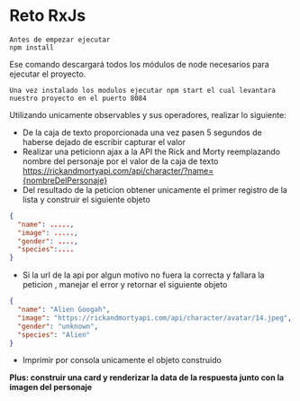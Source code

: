 # Reto RxJs

```
Antes de empezar ejecutar
npm install
```
Ese comando descargará todos los módulos de node necesarios para ejecutar el proyecto.
```
Una vez instalado los modulos ejecutar npm start el cual levantara nuestro proyecto en el puerto 8084
```


Utilizando unicamente observables y sus operadores, realizar lo siguiente:

* De la caja de texto proporcionada una vez pasen 5 segundos de haberse dejado de escribir capturar el valor
* Realizar una peticionn ajax a la API the Rick and Morty reemplazando  nombre del personaje por el valor de la caja de texto https://rickandmortyapi.com/api/character/?name={nombreDelPersonaje}
* Del resultado de la peticion obtener unicamente el primer registro de la lista y construir el siguiente objeto
```json
{
  "name": .....,
  "image": .....,
  "gender": ....,
  "species":....
}
```
* Si la url de la api por algun motivo no fuera la correcta y fallara la peticion , manejar el error y retornar el siguiente objeto
```json
{
  "name": "Alien Googah",
  "image": "https://rickandmortyapi.com/api/character/avatar/14.jpeg",
  "gender": "unknown",
  "species": "Alien"
}
```
* Imprimir por consola unicamente el objeto construido




**Plus: construir una card y renderizar la data de la respuesta junto con la imagen del personaje**


